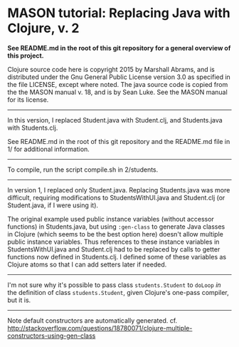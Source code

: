 MASON tutorial: Replacing Java with Clojure, v. 2
====

**See README.md in the root of this git repository for a general overview
of this project.**

Clojure source code here is copyright 2015 by Marshall Abrams, and is
distributed under the Gnu General Public License version 3.0 as
specified in the file LICENSE, except where noted.  The java source code
is copied from the the MASON manual v. 18, and is by Sean Luke.  See the
MASON manual for its license.

----------

In this version, I replaced Student.java with Student.clj, and
Students.java with Students.clj.

See README.md in the root of this git repository and the README.md file
in 1/ for additional information.

----------

To compile, run the script compile.sh in 2/students.

----------

In version 1, I replaced only Student.java.  Replacing Students.java was
more difficult, requiring modifications to StudentsWithUI.java and
Student.clj (or Student.java, if I were using it).

The original example used public instance variables (without accessor
functions) in Students.java, but using `:gen-class` to generate Java
classes in Clojure (which seems to be the best option here) doesn't
allow multiple public instance variables.  Thus references to these
instance variables in StudentsWithUI.java and Student.clj had to be
replaced by calls to getter functions now defined in Students.clj.  I
defined some of these variables as Clojure atoms so that I can add
setters later if needed.

----------

I'm not sure why it's possible to pass class `students.Student` to
`doLoop` *in* the definition of class `students.Student`, given
Clojure's one-pass compiler, but it is.

----------

Note default constructors are automatically generated.
cf. http://stackoverflow.com/questions/18780071/clojure-multiple-constructors-using-gen-class
